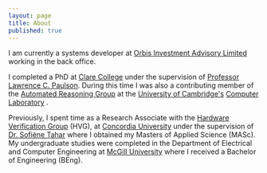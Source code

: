 ```yaml
---
layout: page
title: About
published: true
---
```




I am currently a systems developer at [Orbis Investment Advisory Limited](http://www.orbis.com) working in the back office.

I completed a PhD at [Clare College](http://www.clare.cam.ac.uk) under the supervision of [Professor Lawrence C. Paulson](http://www.cl.cam.ac.uk/~lp15). During this time I was also a contributing member of the [Automated Reasoning Group](http://www.cl.cam.ac.uk/research/hvg/) at the [University of Cambridge's](http://www.cam.ac.uk/) [Computer Laboratory](http://www.cl.cam.ac.uk) .

Previously, I spent time as a Research Associate with the [Hardware Verification Group](http://hvg.ece.concordia.ca) (HVG), at [Concordia University](http://www.ece.concordia.ca) under the supervision of [Dr. Sofiène Tahar](http://www.ece.concordia.ca/~tahar) where I obtained my Masters of Applied Science (MASc). My undergraduate studies were completed in the Department of Electrical and Computer Engineering at [McGill University](http://www.mcgill.ca) where I received a Bachelor of Engineering (BEng).
